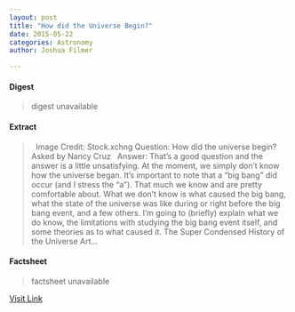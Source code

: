 ```yaml
---
layout: post
title: "How did the Universe Begin?"
date: 2015-05-22
categories: Astronomy
author: Joshua Filmer

---
```



#### Digest
>digest unavailable

#### Extract
>&nbsp; Image Credit: Stock.xchng Question: How did the universe begin? Asked by Nancy Cruz   Answer: That&#8217;s a good question and the answer is a little unsatisfying. At the moment, we simply don&#8217;t know how the universe began. It&#8217;s important to note that a &#8220;big bang&#8221; did occur (and I stress the &#8220;a&#8221;). That much we know and are pretty comfortable about. What we don&#8217;t know is what caused the big bang, what the state of the universe was like during or right before the big bang event, and a few others. I&#8217;m going to (briefly) explain what we do know, the limitations with studying the big bang event itself, and some theories as to what caused it. The Super Condensed History of the Universe Art...

#### Factsheet
>factsheet unavailable

[Visit Link](http://www.fromquarkstoquasars.com/how-did-the-universe-begin/)


